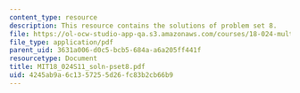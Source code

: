 ```yaml
---
content_type: resource
description: This resource contains the solutions of problem set 8.
file: https://ol-ocw-studio-app-qa.s3.amazonaws.com/courses/18-024-multivariable-calculus-with-theory-spring-2011/4245ab9a6c1357255d26fc83b2cb66b9_MIT18_024S11_soln-pset8.pdf
file_type: application/pdf
parent_uid: 3631a006-d0c5-bcb5-684a-a6a205ff441f
resourcetype: Document
title: MIT18_024S11_soln-pset8.pdf
uid: 4245ab9a-6c13-5725-5d26-fc83b2cb66b9
---
```

